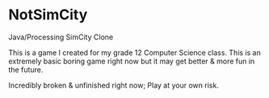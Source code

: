 # NotSimCity
Java/Processing SimCity Clone

This is a game I created for my grade 12 Computer Science class. This is an extremely basic boring game right now but it may get better & more fun in the future. 

Incredibly broken & unfinished right now; Play at your own risk.

